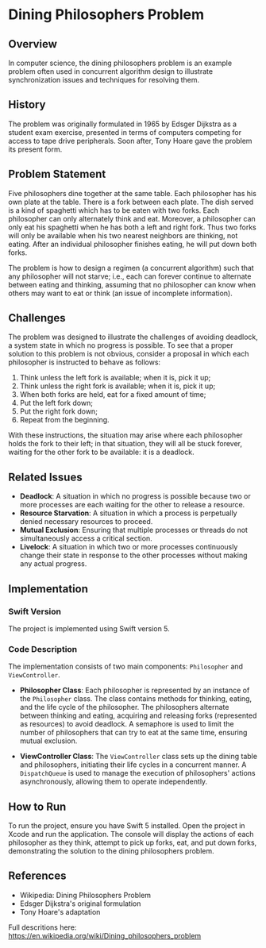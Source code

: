 # Dining Philosophers Problem

## Overview

In computer science, the dining philosophers problem is an example problem often used in concurrent algorithm design to illustrate synchronization issues and techniques for resolving them.

## History

The problem was originally formulated in 1965 by Edsger Dijkstra as a student exam exercise, presented in terms of computers competing for access to tape drive peripherals. Soon after, Tony Hoare gave the problem its present form.

## Problem Statement

Five philosophers dine together at the same table. Each philosopher has his own plate at the table. There is a fork between each plate. The dish served is a kind of spaghetti which has to be eaten with two forks. Each philosopher can only alternately think and eat. Moreover, a philosopher can only eat his spaghetti when he has both a left and right fork. Thus two forks will only be available when his two nearest neighbors are thinking, not eating. After an individual philosopher finishes eating, he will put down both forks. 

The problem is how to design a regimen (a concurrent algorithm) such that any philosopher will not starve; i.e., each can forever continue to alternate between eating and thinking, assuming that no philosopher can know when others may want to eat or think (an issue of incomplete information).

## Challenges

The problem was designed to illustrate the challenges of avoiding deadlock, a system state in which no progress is possible. To see that a proper solution to this problem is not obvious, consider a proposal in which each philosopher is instructed to behave as follows:

1. Think unless the left fork is available; when it is, pick it up;
2. Think unless the right fork is available; when it is, pick it up;
3. When both forks are held, eat for a fixed amount of time;
4. Put the left fork down;
5. Put the right fork down;
6. Repeat from the beginning.

With these instructions, the situation may arise where each philosopher holds the fork to their left; in that situation, they will all be stuck forever, waiting for the other fork to be available: it is a deadlock.

## Related Issues

- **Deadlock**: A situation in which no progress is possible because two or more processes are each waiting for the other to release a resource.
- **Resource Starvation**: A situation in which a process is perpetually denied necessary resources to proceed.
- **Mutual Exclusion**: Ensuring that multiple processes or threads do not simultaneously access a critical section.
- **Livelock**: A situation in which two or more processes continuously change their state in response to the other processes without making any actual progress.

## Implementation

### Swift Version

The project is implemented using Swift version 5.

### Code Description

The implementation consists of two main components: `Philosopher` and `ViewController`.

- **Philosopher Class**: Each philosopher is represented by an instance of the `Philosopher` class. The class contains methods for thinking, eating, and the life cycle of the philosopher. The philosophers alternate between thinking and eating, acquiring and releasing forks (represented as resources) to avoid deadlock. A semaphore is used to limit the number of philosophers that can try to eat at the same time, ensuring mutual exclusion.

- **ViewController Class**: The `ViewController` class sets up the dining table and philosophers, initiating their life cycles in a concurrent manner. A `DispatchQueue` is used to manage the execution of philosophers' actions asynchronously, allowing them to operate independently.

## How to Run

To run the project, ensure you have Swift 5 installed. Open the project in Xcode and run the application. The console will display the actions of each philosopher as they think, attempt to pick up forks, eat, and put down forks, demonstrating the solution to the dining philosophers problem.

## References
- Wikipedia: Dining Philosophers Problem
- Edsger Dijkstra's original formulation
- Tony Hoare's adaptation

Full descritions here: https://en.wikipedia.org/wiki/Dining_philosophers_problem
